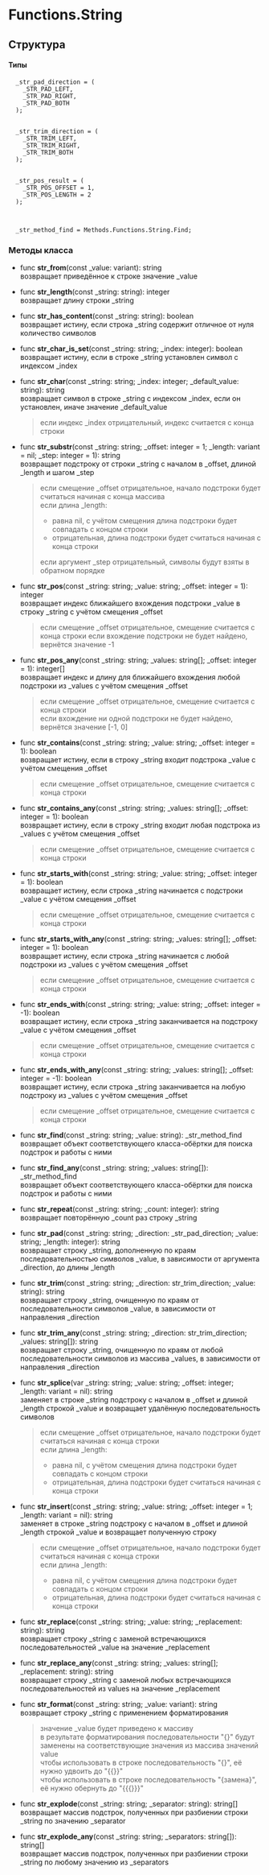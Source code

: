 # Functions.String


## Структура

#### Типы


```
  _str_pad_direction = (
    _STR_PAD_LEFT,
    _STR_PAD_RIGHT,
    _STR_PAD_BOTH
  );


  _str_trim_direction = (
    _STR_TRIM_LEFT,
    _STR_TRIM_RIGHT,
    _STR_TRIM_BOTH
  );


  _str_pos_result = (
    _STR_POS_OFFSET = 1,
    _STR_POS_LENGTH = 2
  );



  _str_method_find = Methods.Functions.String.Find;  
```


### Методы класса


* func **str_from**(const \_value: variant): string <br>
  возвращает приведённое к строке значение \_value


* func **str_length**(const \_string: string): integer <br>
  возвращает длину строки \_string


* func **str_has_content**(const \_string: string): boolean <br>
  возвращает истину, если строка \_string содержит отличное от нуля количество символов


* func **str_char_is_set**(const \_string: string; \_index: integer): boolean <br>
  возвращает истину, если в строке \_string установлен символ с индексом \_index


* func **str_char**(const \_string: string; \_index: integer; \_default_value: string): string <br>
  возвращает символ в строке \_string с индексом \_index, если он установлен, иначе значение \_default_value
  > если индекс \_index отрицательный, индекс считается с конца строки


* func **str_substr**(const \_string: string; \_offset: integer = 1; \_length: variant = nil; \_step: integer = 1): string <br>
  возвращает подстроку от строки \_string с началом в \_offset, длиной \_length и шагом \_step
  > если смещение \_offset отрицательное, начало подстроки будет считаться начиная с конца массива <br>
  > если длина \_length:
  > * равна nil, с учётом смещения длина подстроки будет совпадать с концом строки
  > * отрицательная, длина подстроки будет считаться начиная с конца строки
  >
  > если аргумент \_step отрицательный, символы будут взяты в обратном порядке


* func **str_pos**(const \_string: string; \_value: string; \_offset: integer = 1): integer <br>
  возвращает индекс ближайшего вхождения подстроки \_value в строку \_string с учётом смещения \_offset
  > если смещение \_offset отрицательное, смещение считается с конца строки
  > если вхождение подстроки не будет найдено, вернётся значение -1


* func **str_pos_any**(const \_string: string; \_values: string[]; \_offset: integer = 1): integer[] <br>
  возвращает индекс и длину для ближайшего вхождения любой подстроки из \_values с учётом смещения \_offset
  > если смещение \_offset отрицательное, смещение считается с конца строки <br>
  > если вхождение ни одной подстроки не будет найдено, вернётся значение [-1, 0]


* func **str_contains**(const \_string: string; \_value: string; \_offset: integer = 1): boolean <br>
  возвращает истину, если в строку \_string входит подстрока \_value с учётом смещения \_offset
  > если смещение \_offset отрицательное, смещение считается с конца строки


* func **str_contains_any**(const \_string: string; \_values: string[]; \_offset: integer = 1): boolean <br>
  возвращает истину, если в строку \_string входит любая подстрока из \_values с учётом смещения \_offset
  > если смещение \_offset отрицательное, смещение считается с конца строки


* func **str_starts_with**(const \_string: string; \_value: string; \_offset: integer = 1): boolean <br>
  возвращает истину, если строка \_string начинается с подстроки \_value с учётом смещения \_offset
  > если смещение \_offset отрицательное, смещение считается с конца строки


* func **str_starts_with_any**(const \_string: string; \_values: string[]; \_offset: integer = 1): boolean <br>
  возвращает истину, если строка \_string начинается с любой подстроки из \_values с учётом смещения \_offset
  > если смещение \_offset отрицательное, смещение считается с конца строки


* func **str_ends_with**(const \_string: string; \_value: string; \_offset: integer = -1): boolean <br>
  возвращает истину, если строка \_string заканчивается на подстроку \_value с учётом смещения \_offset
  > если смещение \_offset отрицательное, смещение считается с конца строки


* func **str_ends_with_any**(const \_string: string; \_values: string[]; \_offset: integer = -1): boolean <br>
  возвращает истину, если строка \_string заканчивается на любую подстроку из \_values с учётом смещения \_offset
  > если смещение \_offset отрицательное, смещение считается с конца строки


* func **str_find**(const \_string: string; \_value: string): \_str_method_find <br>
  возвращает объект соответствующего класса-обёртки для поиска подстрок и работы с ними


* func **str_find_any**(const \_string: string; \_values: string[]): \_str_method_find <br>
  возвращает объект соответствующего класса-обёртки для поиска подстрок и работы с ними


* func **str_repeat**(const \_string: string; \_count: integer): string <br>
  возвращает повторённую \_count раз строку \_string


* func **str_pad**(const \_string: string; \_direction: \_str_pad_direction; \_value: string; \_length: integer): string <br>
  возвращает строку \_string, дополненную по краям последовательностью символов \_value, в зависимости от аргумента \_direction, до длины \_length


* func **str_trim**(const \_string: string; \_direction: str_trim_direction; \_value: string): string <br>
  возвращает строку \_string, очищенную по краям от последовательности символов \_value, в зависимости от направления \_direction


* func **str_trim_any**(const \_string: string; \_direction: str_trim_direction; \_values: string[]): string <br>
  возвращает строку \_string, очищенную по краям от любой последовательности символов из массива \_values, в зависимости от направления \_direction


* func **str_splice**(var \_string: string; \_value: string; \_offset: integer; \_length: variant = nil): string <br>
  заменяет в строке \_string подстроку с началом в \_offset и длиной \_length строкой \_value и возвращает удалённую последовательность символов
  > если смещение \_offset отрицательное, начало подстроки будет считаться начиная с конца строки <br>
  > если длина \_length:
  > * равна nil, с учётом смещения длина подстроки будет совпадать с концом строки
  > * отрицательная, длина подстроки будет считаться начиная с конца строки


* func **str_insert**(const \_string: string; \_value: string; \_offset: integer = 1; \_length: variant = nil): string <br>
  заменяет в строке \_string подстроку с началом в \_offset и длиной \_length строкой \_value и возвращает полученную строку
  > если смещение \_offset отрицательное, начало подстроки будет считаться начиная с конца строки <br>
  > если длина \_length:
  > * равна nil, с учётом смещения длина подстроки будет совпадать с концом строки
  > * отрицательная, длина подстроки будет считаться начиная с конца строки


* func **str_replace**(const \_string: string; \_value: string; \_replacement: string): string <br>
  возвращает строку \_string с заменой встречающихся последовательностей \_value на значение \_replacement


* func **str_replace_any**(const \_string: string; \_values: string[]; \_replacement: string): string <br>
  возвращает строку \_string с заменой любых встречающихся последовательностей из values на значение \_replacement


* func **str_format**(const \_string: string; \_value: variant): string <br>
  возвращает строку \_string с применением форматирования
  > значение \_value будет приведено к массиву <br>
  > в результате форматирования последовательности "{}" будут заменены на соответствующие значения из массива значений value <br>
  > чтобы использовать в строке последовательность "{}", её нужно удвоить до "{{}}" <br>
  > чтобы использовать в строке последовательность "{замена}", её нужно обернуть до "{{{}}}"


* func **str_explode**(const \_string: string; \_separator: string): string[] <br>
  возвращает массив подстрок, полученных при разбиении строки \_string по значению \_separator


* func **str_explode_any**(const \_string: string; \_separators: string[]): string[] <br>
  возвращает массив подстрок, полученных при разбиении строки \_string по любому значению из \_separators
